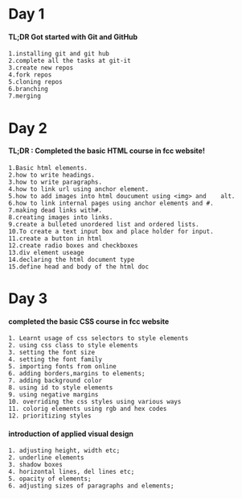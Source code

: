   # Day 1 
  #### TL;DR Got started with Git and GitHub
    1.installing git and git hub
    2.complete all the tasks at git-it
    3.create new repos
    4.fork repos
    5.cloning repos
    6.branching
    7.merging

  # Day 2
  #### TL;DR : Completed the basic HTML course in fcc website! 
    1.Basic html elements.
    2.how to write headings.
    3.how to write paragraphs.
    4.how to link url using anchor element.
    5.how to add images into html doucument using <img> and    alt.
    6.how to link internal pages using anchor elements and #.
    7.making dead links with#.
    8.creating images into links.
    9.create a bulleted unordered list and ordered lists.
    10.To create a text input box and place holder for input.
    11.create a button in html
    12.create radio boxes and checkboxes
    13.div element useage
    14.declaring the html document type
    15.define head and body of the html doc
  # Day 3
  #### completed the basic CSS course in fcc website
    1. Learnt usage of css selectors to style elements
    2. using css class to style elements
    3. setting the font size
    4. setting the font family 
    5. importing fonts from online
    6. adding borders,margins to elements;
    7. adding background color
    8. using id to style elements
    9. using negative margins
    10. overriding the css styles using various ways
    11. colorig elements using rgb and hex codes
    12. prioritizing styles
  #### introduction of applied visual design
    1. adjusting height, width etc;
    2. underline elements
    3. shadow boxes
    4. horizontal lines, del lines etc;
    5. opacity of elements;
    6. adjusting sizes of paragraphs and elements;
    